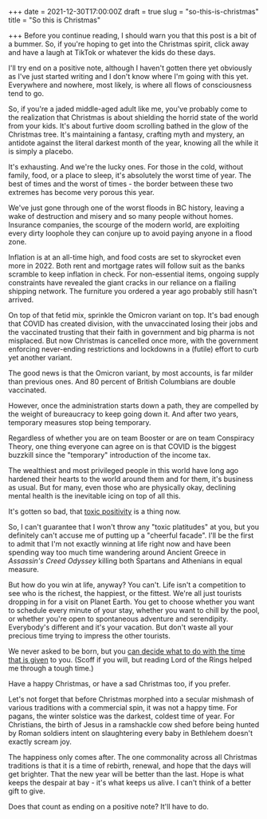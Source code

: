 +++
date = 2021-12-30T17:00:00Z
draft = true
slug = "so-this-is-christmas"
title = "So this is Christmas"

+++
Before you continue reading, I should warn you that this post is a bit of a bummer. So, if you're hoping to get into the Christmas spirit, click away and have a laugh at TikTok or whatever the kids do these days.

I'll try end on a positive note, although I haven't gotten there yet obviously as I've just started writing and I don't know where I'm going with this yet. Everywhere and nowhere, most likely, is where all flows of consciousness tend to go.

So, if you're a jaded middle-aged adult like me, you've probably come to the realization that Christmas is about shielding the horrid state of the world from your kids. It's about furtive doom scrolling bathed in the glow of the Christmas tree. It's maintaining a fantasy, crafting myth and mystery, an antidote against the literal darkest month of the year, knowing all the while it is simply a placebo.

It's exhausting. And we're the lucky ones. For those in the cold, without family, food, or a place to sleep, it's absolutely the worst time of year. The best of times and the worst of times - the border between these two extremes has become very porous this year.

<!--more-->

We've just gone through one of the worst floods in BC history, leaving a wake of destruction and misery and so many people without homes. Insurance companies, the scourge of the modern world, are exploiting every dirty loophole they can conjure up to avoid paying anyone in a flood zone.

Inflation is at an all-time high, and food costs are set to skyrocket even more in 2022. Both rent and mortgage rates will follow suit as the banks scramble to keep inflation in check. For non-essential items, ongoing supply constraints have revealed the giant cracks in our reliance on a flailing shipping network. The furniture you ordered a year ago probably still hasn't arrived.

On top of that fetid mix, sprinkle the Omicron variant on top. It's bad enough that COVID has created division, with the unvaccinated losing their jobs and the vaccinated trusting that their faith in government and big pharma is not misplaced. But now Christmas is cancelled once more, with the government enforcing never-ending restrictions and lockdowns in a (futile) effort to curb yet another variant.

The good news is that the Omicron variant, by most accounts, is far milder than previous ones. And 80 percent of British Columbians are double vaccinated.

However, once the administration starts down a path, they are compelled by the weight of bureaucracy to keep going down it. And after two years, temporary measures stop being temporary.

Regardless of whether you are on team Booster or are on team Conspiracy Theory, one thing everyone can agree on is that COVID is the biggest buzzkill since the "temporary" introduction of the income tax.

The wealthiest and most privileged people in this world have long ago hardened their hearts to the world around them and for them, it's business as usual. But for many, even those who are physically okay, declining mental health is the inevitable icing on top of all this.

It's gotten so bad, that [toxic positivity](https://www.verywellmind.com/what-is-toxic-positivity-5093958) is a thing now.

So, I can't guarantee that I won't throw any "toxic platitudes" at you, but you definitely can't accuse me of putting up a "cheerful facade". I'll be the first to admit that I'm not exactly winning at life right now and have been spending way too much time wandering around Ancient Greece in _Assassin's Creed Odyssey_ killing both Spartans and Athenians in equal measure.

But how do you win at life, anyway? You can't. Life isn't a competition to see who is the richest, the happiest, or the fittest. We're all just tourists dropping in for a visit on Planet Earth. You get to choose whether you want to schedule every minute of your stay, whether you want to chill by the pool, or whether you're open to spontaneous adventure and serendipity. Everybody's different and it's your vacation. But don't waste all your precious time trying to impress the other tourists.

We never asked to be born, but you [can decide what to do with the time that is given](https://www.youtube.com/watch?v=hdAN0o3oqB8) to you. (Scoff if you will, but reading Lord of the Rings helped me through a tough time.)

Have a happy Christmas, or have a sad Christmas too, if you prefer.

Let's not forget that before Christmas morphed into a secular mishmash of various traditions with a commercial spin, it was not a happy time. For pagans, the winter solstice was the darkest, coldest time of year. For Christians, the birth of Jesus in a ramshackle cow shed before being hunted by Roman soldiers intent on slaughtering every baby in Bethlehem doesn't exactly scream joy.

The happiness only comes after. The one commonality across all Christmas traditions is that it is a time of rebirth, renewal, and hope that the days will get brighter. That the new year will be better than the last. Hope is what keeps the despair at bay - it's what keeps us alive. I can't think of a better gift to give.

Does that count as ending on a positive note? It'll have to do.